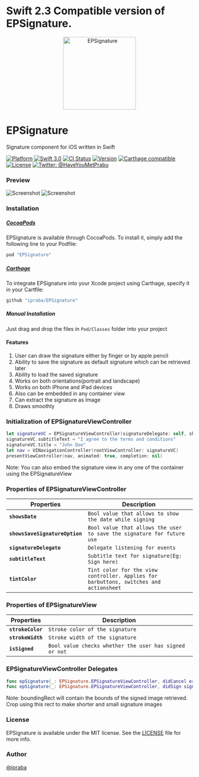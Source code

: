 # Swift 2.3 Compatible version of EPSignature.

<p align="center" >
  <img src="Screenshots/logo.png" alt="EPSignature" title="EPSignature" width="196">
</p>

# EPSignature

Signature component for iOS written in Swift

[![Platform](https://img.shields.io/cocoapods/p/EPSignature.svg?style=flat)](http://cocoapods.org/pods/EPSignature)
[![Swift 3.0](https://img.shields.io/badge/Swift-3.0-orange.svg?style=flat)](https://developer.apple.com/swift/)
[![CI Status](https://travis-ci.org/ipraba/EPSignature.svg?branch=master)](https://travis-ci.org/ipraba/EPSignature)
[![Version](https://img.shields.io/cocoapods/v/EPSignature.svg?style=flat)](https://cocoapods.org/?q=EPsignature)
[![Carthage compatible](https://img.shields.io/badge/Carthage-compatible-4BC51D.svg?style=flat)](https://github.com/Carthage/Carthage)
[![License](http://img.shields.io/badge/license-MIT-33e0ff.svg)](https://github.com/ipraba/EPSignature/blob/master/LICENSE)
[![Twitter: @HaveYouMetPrabu](https://img.shields.io/badge/contact-@HaveYouMetPrabu-blue.svg?style=flat)](https://twitter.com/HaveYouMetPrabu)

### Preview
![Screenshot](https://raw.githubusercontent.com/ipraba/EPSignature/master/Screenshots/iPhone.png)    ![Screenshot](https://raw.githubusercontent.com/ipraba/EPSignature/master/Screenshots/iPad.png)


### Installation

##### [CocoaPods](http://cocoapods.org)

EPSignature is available through CocoaPods. To install it, simply add the following line to your Podfile:
```ruby
pod "EPSignature"
```

##### [Carthage](https://github.com/Carthage/Carthage#if-youre-building-for-ios)

To integrate EPSignature into your Xcode project using Carthage, specify it in your Cartfile:
```ruby
github "ipraba/EPSignature"
```

##### Manual Installation

Just drag and drop the files in `Pod/Classes` folder into your project

#### Features

1. User can draw the signature either by finger or by apple pencil
2. Ability to save the signature as default signature which can be retrieved later
3. Ability to load the saved signature
4. Works on both orientations(portrait and landscape)
5. Works on both iPhone and iPad devices
6. Also can be embedded in any container view
7. Can extract the signature as Image
8. Draws smoothly

### Initialization of EPSignatureViewController
```swift
let signatureVC = EPSignatureViewController(signatureDelegate: self, showsDate: true, showsSaveSignatureOption: true)
signatureVC.subtitleText = "I agree to the terms and conditions"
signatureVC.title = "John Doe"
let nav = UINavigationController(rootViewController: signatureVC)
presentViewController(nav, animated: true, completion: nil)
```

Note: You can also embed the signature view in any one of the container using the EPSignatureView

### Properties of EPSignatureViewController

Properties | Description
---- | ---------
**`showsDate`**|`Bool value that allows to show the date while signing`
**`showsSaveSignatureOption`**|`Bool value that allows the user to save the signature for future use`
**`signatureDelegate`**|`Delegate listening for events`
**`subtitleText`**|`Subtitle text for signature(Eg: Sign here)`
**`tintColor`**|`Tint color for the view controller. Applies for barbuttons, switches and actionsheet`

### Properties of EPSignatureView

Properties | Description
---- | ---------
**`strokeColor`**|`Stroke color of the signature`
**`strokeWidth`**|`Stroke width of the signature`
**`isSigned`**|`Bool value checks whether the user has signed or not`

### EPSignatureViewController Delegates
```swift
func epSignature(_: EPSignature.EPSignatureViewController, didCancel error: NSError)
func epSignature(_: EPSignature.EPSignatureViewController, didSign signatureImage: UIImage, boundingRect: CGRect)
```

Note: boundingRect will contain the bounds of the signed image retrieved. Crop using this rect to make shorter and small signature images

### License

EPSignature is available under the MIT license. See the [LICENSE](https://github.com/ipraba/EPSignature/blob/master/LICENSE) file for more info.

### Author

[@ipraba](https://github.com/ipraba)

